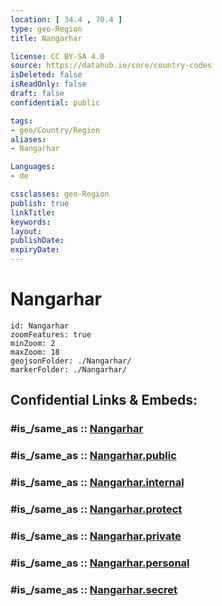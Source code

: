 ```yaml
---
location: [ 34.4 , 70.4 ] 
type: geo-Region
title: Nangarhar

license: CC BY-SA 4.0
source: https://datahub.io/core/country-codes
isDeleted: false
isReadOnly: false
draft: false
confidential: public

tags:
- geo/Country/Region
aliases:
- Nangarhar

Languages:
- de

cssclasses: geo-Region
publish: true
linkTitle: 
keywords: 
layout: 
publishDate: 
expiryDate: 
---
```


# Nangarhar

```leaflet
id: Nangarhar
zoomFeatures: true 
minZoom: 2 
maxZoom: 18
geojsonFolder: ./Nangarhar/
markerFolder: ./Nangarhar/
```


## Confidential Links & Embeds: 

### #is_/same_as :: [Nangarhar](/_Standards/Earth/Continent/Asia/Asia~Central/Afghanistan/provinces~Afghanistan/Nangarhar.md) 

### #is_/same_as :: [Nangarhar.public](/_public/Earth/Continent/Asia/Asia~Central/Afghanistan/provinces~Afghanistan/Nangarhar.public.md) 

### #is_/same_as :: [Nangarhar.internal](/_internal/Earth/Continent/Asia/Asia~Central/Afghanistan/provinces~Afghanistan/Nangarhar.internal.md) 

### #is_/same_as :: [Nangarhar.protect](/_protect/Earth/Continent/Asia/Asia~Central/Afghanistan/provinces~Afghanistan/Nangarhar.protect.md) 

### #is_/same_as :: [Nangarhar.private](/_private/Earth/Continent/Asia/Asia~Central/Afghanistan/provinces~Afghanistan/Nangarhar.private.md) 

### #is_/same_as :: [Nangarhar.personal](/_personal/Earth/Continent/Asia/Asia~Central/Afghanistan/provinces~Afghanistan/Nangarhar.personal.md) 

### #is_/same_as :: [Nangarhar.secret](/_secret/Earth/Continent/Asia/Asia~Central/Afghanistan/provinces~Afghanistan/Nangarhar.secret.md)

